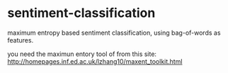 sentiment-classification
========================

maximum entropy based sentiment classification, using bag-of-words as features.

you need the maximun entory tool of from this site: http://homepages.inf.ed.ac.uk/lzhang10/maxent_toolkit.html
